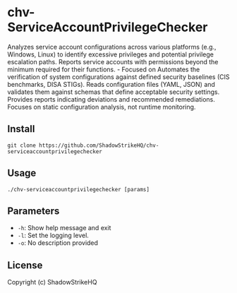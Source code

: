 # chv-ServiceAccountPrivilegeChecker
Analyzes service account configurations across various platforms (e.g., Windows, Linux) to identify excessive privileges and potential privilege escalation paths. Reports service accounts with permissions beyond the minimum required for their functions. - Focused on Automates the verification of system configurations against defined security baselines (CIS benchmarks, DISA STIGs). Reads configuration files (YAML, JSON) and validates them against schemas that define acceptable security settings. Provides reports indicating deviations and recommended remediations. Focuses on static configuration analysis, not runtime monitoring.

## Install
`git clone https://github.com/ShadowStrikeHQ/chv-serviceaccountprivilegechecker`

## Usage
`./chv-serviceaccountprivilegechecker [params]`

## Parameters
- `-h`: Show help message and exit
- `-l`: Set the logging level.
- `-o`: No description provided

## License
Copyright (c) ShadowStrikeHQ
